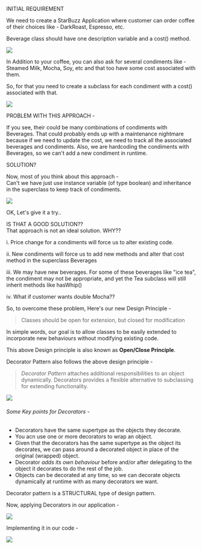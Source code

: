INITIAL REQUIREMENT

We need to create a StarBuzz Application where customer can order coffee of their choices like - DarkRoast, Espresso, etc.

Beverage class should have one description variable and a cost() method.

![](https://github.com/chandan13tiwari/design-patterns/blob/master/src/main/resources/decorator-pattern-diagrams/1.jpg)

In Addition to your coffee, you can also ask for several condiments like - Steamed Milk, Mocha, Soy, etc and that too have some cost associated with them.

So, for that you need to create a subclass for each condiment with a cost() associated with that.

![](https://github.com/chandan13tiwari/design-patterns/blob/master/src/main/resources/decorator-pattern-diagrams/2.jpg)



PROBLEM WITH THIS APPROACH -

If you see, their could be many combinations of condiments with Beverages. That could probably ends up with a maintenance nightmare because if we need to update the cost, we need to track all the associated beverages and condiments. Also, we are hardcoding the condiments with Beverages, so we can't add a new condiment in runtime.

SOLUTION?

Now, most of you think about this approach - <br />
Can't we have just use instance variable (of type boolean) and inheritance in the superclass to keep track of condiments.

![](https://github.com/chandan13tiwari/design-patterns/blob/master/src/main/resources/decorator-pattern-diagrams/3.jpg)


OK, Let's give it a try..


IS THAT A GOOD SOLUTION??
<br />
That approach is not an ideal solution. WHY??

i. Price change for a condiments will force us to alter existing code.

ii. New condiments will force us to add new methods and alter that cost method in the superclass Beverages

iii. We may have new beverages. For some of these beverages like "ice tea", the condiment may not be appropriate, and yet the Tea subclass will still inherit methods like hasWhip()

iv. What if customer wants double Mocha??


So, to overcome these problem, Here's our new Design Principle - 

> Classes should be open for extension, but closed for modification

In simple words, our goal is to allow classes to be easily extended to incorporate new behaviours without modifying existing code.

This above Design principle is also known as **Open/Close Principle**.


Decorator Pattern also follows the above design principle - 

> *Decorator Pattern* attaches additional responsibilities to an object dynamically. Decorators provides a flexible alternative to subclassing for extending functionality.


![](https://github.com/chandan13tiwari/design-patterns/blob/master/src/main/resources/decorator-pattern-diagrams/5.jpg)


###### Some Key points for Decorators - 

* Decorators have the same supertype as the objects they decorate.
* You acn use one or more decorators to wrap an object.
* Given that the decorators has the same supertype as the object its decorates, we can pass around a decorated object in place of the original (wrapped) object.
* Decorator *adds its own behaviour* before and/or after delegating to the object it decorates to do the rest of the job.
* Objects can be decorated at any time, so we can decorate objects dynamically at runtime with as many decorators we want.


Decorator pattern is a STRUCTURAL type of design pattern.

Now, applying Decorators in our application - 


![](https://github.com/chandan13tiwari/design-patterns/blob/master/src/main/resources/decorator-pattern-diagrams/4.jpg)



Implementing it in our code - 


![](https://github.com/chandan13tiwari/design-patterns/blob/master/src/main/resources/decorator-pattern-diagrams/6.jpg)

